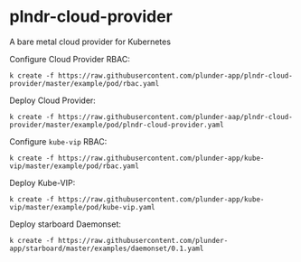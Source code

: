# plndr-cloud-provider
A bare metal cloud provider for Kubernetes


Configure Cloud Provider RBAC:

`k create -f https://raw.githubusercontent.com/plunder-app/plndr-cloud-provider/master/example/pod/rbac.yaml`

Deploy Cloud Provider:

`k create -f https://raw.githubusercontent.com/plunder-aap/plndr-cloud-provider/master/example/pod/plndr-cloud-provider.yaml`

Configure `kube-vip` RBAC:

`k create -f https://raw.githubusercontent.com/plunder-app/kube-vip/master/example/pod/rbac.yaml`

Deploy Kube-VIP:

`k create -f https://raw.githubusercontent.com/plunder-app/kube-vip/master/example/pod/kube-vip.yaml`

Deploy starboard Daemonset:

`k create -f https://raw.githubusercontent.com/plunder-app/starboard/master/examples/daemonset/0.1.yaml`

